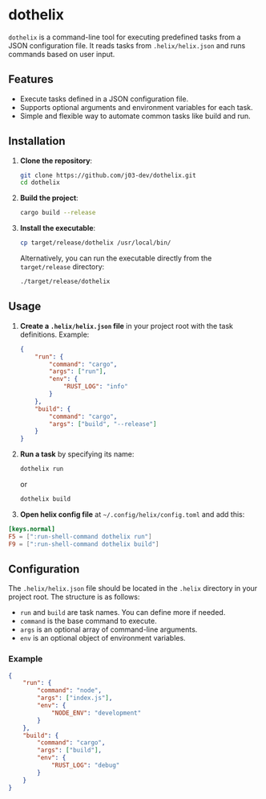 # dothelix

`dothelix` is a command-line tool for executing predefined tasks from a JSON configuration file. It reads tasks from `.helix/helix.json` and runs commands based on user input.

## Features

- Execute tasks defined in a JSON configuration file.
- Supports optional arguments and environment variables for each task.
- Simple and flexible way to automate common tasks like build and run.

## Installation

1. **Clone the repository**:
   ```sh
   git clone https://github.com/j03-dev/dothelix.git
   cd dothelix
   ```

2. **Build the project**:
   ```sh
   cargo build --release
   ```

3. **Install the executable**:
   ```sh
   cp target/release/dothelix /usr/local/bin/
   ```

   Alternatively, you can run the executable directly from the `target/release` directory:
   ```sh
   ./target/release/dothelix
   ```

## Usage

1. **Create a `.helix/helix.json` file** in your project root with the task definitions. Example:
   ```json
   {
       "run": {
           "command": "cargo",
           "args": ["run"],
           "env": {
               "RUST_LOG": "info"
           }
       },
       "build": {
           "command": "cargo",
           "args": ["build", "--release"]
       }
   }
   ```

2. **Run a task** by specifying its name:
   ```sh
   dothelix run
   ```

   or

   ```sh
   dothelix build
   ```
3. **Open helix config file** at `~/.config/helix/config.toml` and add this:
  ```toml
  [keys.normal]
  F5 = [":run-shell-command dothelix run"]
  F9 = [":run-shell-command dothelix build"]
  ```
## Configuration

The `.helix/helix.json` file should be located in the `.helix` directory in your project root. The structure is as follows:

- `run` and `build` are task names. You can define more if needed.
- `command` is the base command to execute.
- `args` is an optional array of command-line arguments.
- `env` is an optional object of environment variables.

### Example

```json
{
    "run": {
        "command": "node",
        "args": ["index.js"],
        "env": {
            "NODE_ENV": "development"
        }
    },
    "build": {
        "command": "cargo",
        "args": ["build"],
        "env": {
            "RUST_LOG": "debug"
        }
    }
}
```
